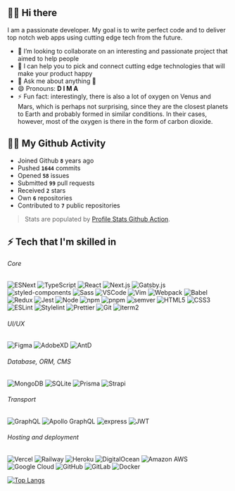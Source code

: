 ## 🙌🏼 Hi there

I am a passionate developer. My goal is to write perfect code and to deliver top notch web apps using cutting edge tech from the future.

-   👯 I’m looking to collaborate on an interesting and passionate project that aimed to help people
-   🤔 I can help you to pick and connect cutting edge technologies that will make your product happy
-   💬 Ask me about anything 🙂
-   😄 Pronouns: **D I M A**
-   ⚡ Fun fact: interestingly, there is also a lot of oxygen on Venus and Mars, which is perhaps not surprising, since they are the closest planets to Earth and probably formed in similar conditions. In their cases, however, most of the oxygen is there in the form of carbon dioxide.

## 🤟🏼 My Github Activity

-   Joined Github **`8`** years ago
-   Pushed **`1644`** commits
-   Opened **`58`** issues
-   Submitted **`99`** pull requests
-   Received **`2`** stars
-   Own **`6`** repositories
-   Contributed to **`7`** public repositories

> Stats are populated by [Profile Stats Github Action](https://github.com/marketplace/actions/profile-readme-stats).

## ⚡ Tech that I'm skilled in

###### Core

![ESNext](<https://img.shields.io/badge/-JavaScript_(ESNext)-f5da55?style=flat&logo=javascript&logoColor=black>) ![TypeScript](https://img.shields.io/badge/-TypeScript-white?style=flat&logo=typescript) ![React](https://img.shields.io/badge/-React-black?style=flat&logo=react) ![Next.js](https://img.shields.io/badge/-Next.js-white?style=flat&logo=nextdotjs&logoColor=black) ![Gatsby.js](https://img.shields.io/badge/-Gatsby.js-542c85?style=flat&logo=gatsby) ![styled-components](https://img.shields.io/badge/-styled--components-bf4080?style=flat&logo=styledcomponents&logoColor=f5da55) ![Sass](https://img.shields.io/badge/-Sass-bf4080?style=flat&logo=sass&logoColor=white) ![VSCode](https://img.shields.io/badge/-VSCode-white?style=flat&logo=visualstudiocode&logoColor=1572B6) ![Vim](https://img.shields.io/badge/-Vim-white?style=flat&logo=vim&logoColor=007f00) ![Webpack](https://img.shields.io/badge/-Webpack-black?style=flat&logo=webpack) ![Babel](https://img.shields.io/badge/-Babel-black?style=flat&logo=Babel&logoColor=f5da55) ![Redux](https://img.shields.io/badge/-Redux-764abc?style=flat&logo=redux) ![Jest](https://img.shields.io/badge/-Jest-white?style=flat&logo=jest&logoColor=e13238) ![Node](https://img.shields.io/badge/-Node-white?style=flat&logo=nodedotjs) ![npm](https://img.shields.io/badge/-npm-white?style=flat&logo=npm) ![pnpm](https://img.shields.io/badge/-pnpm-white?style=flat&logo=pnpm) ![semver](https://img.shields.io/badge/-semver-white?style=flat&logo=semver&logoColor=black) ![HTML5](https://img.shields.io/badge/-HTML5-E34F26?style=flat&logo=html5&logoColor=white) ![CSS3](https://img.shields.io/badge/-CSS3-1572B6?style=flat&logo=css3) ![ESLint](https://img.shields.io/badge/-ESLint-white?style=flat&logo=eslint&logoColor=4B32C3) ![Stylelint](https://img.shields.io/badge/-Stylelint-white?style=flat&logo=stylelint&logoColor=black) ![Prettier](https://img.shields.io/badge/-Prettier-black?style=flat&logo=prettier) ![Git](https://img.shields.io/badge/-Git-white?style=flat&logo=git) ![iterm2](https://img.shields.io/badge/-iterm2-black?style=flat&logo=iterm2)

###### UI/UX

![Figma](https://img.shields.io/badge/-Figma-black?style=flat&logo=figma) ![AdobeXD](https://img.shields.io/badge/-AdobeXD-450135?style=flat&logo=adobexd&logoColor=f75eee) ![AntD](https://img.shields.io/badge/-AntD-white?style=flat&logo=antdesign&logoColor=0170fe)

###### Database, ORM, CMS

![MongoDB](https://img.shields.io/badge/-MongoDB-white?style=flat&logo=mongodb) ![SQLite](https://img.shields.io/badge/SQLite-black?style=flat&logo=sqlite) ![Prisma](https://img.shields.io/badge/-Prisma-black?style=flat&logo=prisma) ![Strapi](https://img.shields.io/badge/-Strapi-white?style=flat&logo=strapi&logoColor=8c4bff)

###### Transport

![GraphQL](https://img.shields.io/badge/-GraphQL-E10098?style=flat&logo=graphql) ![Apollo GraphQL](https://img.shields.io/badge/-Apollo%20GraphQL-311C87?style=flat&logo=apollo-graphql) ![express](https://img.shields.io/badge/-express-white?style=flat&logo=express&logoColor=black) ![JWT](https://img.shields.io/badge/-JWT-black?style=flat&logo=jsonwebtokens)

###### Hosting and deployment

![Vercel](https://img.shields.io/badge/-Vercel-black?style=flat&logo=vercel) ![Railway](https://img.shields.io/badge/-Railway-black?style=flat&logo=railway) ![Heroku](https://img.shields.io/badge/-Heroku-430098?style=flat&logo=heroku) ![DigitalOcean](https://img.shields.io/badge/-Digital%20Ocean-darkblue?style=flat&logo=digitalocean) ![Amazon AWS](https://img.shields.io/badge/Amazon%20AWS-232F3E?style=flat&logo=amazon-aws) ![Google Cloud](https://img.shields.io/badge/Google%20Cloud-black?style=flat&logo=google-cloud) ![GitHub](https://img.shields.io/badge/-GitHub-181717?style=flat&logo=github) ![GitLab](https://img.shields.io/badge/-GitLab-FCA121?style=flat&logo=gitlab) ![Docker](https://img.shields.io/badge/-Docker-black?style=flat&logo=docker)

[![Top Langs](https://github-readme-stats.vercel.app/api/top-langs/?username=dvakatsiienko&layout=compact)](https://github.com/anuraghazra/github-readme-stats)
